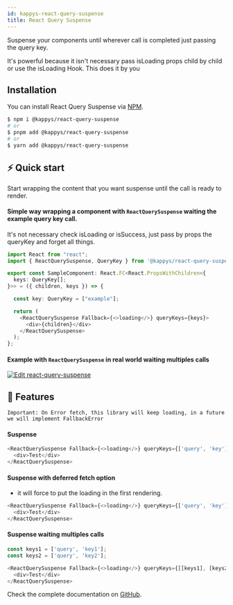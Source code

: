 ```yaml
---
id: kappys-react-query-suspense
title: React Query Suspense
---
```


Suspense your components until wherever call is completed just passing the query key.

It's powerful because it isn't necessary pass isLoading props child by child or use the isLoading Hook. This does it by you

## Installation
You can install React Query Suspense via [NPM](https://www.npmjs.com/package/@kappys/react-query-suspense).

```bash
$ npm i @kappys/react-query-suspense
# or
$ pnpm add @kappys/react-query-suspense
# or
$ yarn add @kappys/react-query-suspense
```

## ⚡ Quick start

Start wrapping the content that you want suspense until the call is ready to render.


#### Simple way wrapping a component with `ReactQuerySuspense` waiting the example query key call.

It's not necessary check isLoading or isSuccess, just pass by props the queryKey and forget all things.

```ts
import React from "react";
import { ReactQuerySuspense, QueryKey } from '@kappys/react-query-suspense'

export const SampleComponent: React.FC<React.PropsWithChildren<{
  keys: QueryKey[];
}>> = ({ children, keys }) => {

  const key: QueryKey = ["example"];

  return (
    <ReactQuerySuspense Fallback={<>loading</>} queryKeys={keys}>
      <div>{children}</div>
    </ReactQuerySuspense>
  );
};
```


#### Example with `ReactQuerySuspense` in real world waiting multiples calls


[![Edit react-query-suspense](https://codesandbox.io/static/img/play-codesandbox.svg)](https://codesandbox.io/s/react-query-suspense-qrjvtm?fontsize=14&hidenavigation=1&theme=dark&view=editor)


## 📝 Features

`Important: On Error fetch, this library will keep loading, in a future we will implement FallbackError`

#### Suspense

```ts
<ReactQuerySuspense Fallback={<>loading</>} queryKeys={['query', 'key']}>
  <div>Test</div>
</ReactQuerySuspense>
```

#### Suspense with deferred fetch option
- it will force to put the loading in the first rendering.
```ts
<ReactQuerySuspense Fallback={<>loading</>} queryKeys={['query', 'key']} deferredFetch>
  <div>Test</div>
</ReactQuerySuspense>
```

#### Suspense waiting multiples calls
```ts
const keys1 = ['query', 'key1'];
const keys2 = ['query', 'key2'];

<ReactQuerySuspense Fallback={<>loading</>} queryKeys={[[keys1], [keys2]]}>
  <div>Test</div>
</ReactQuerySuspense>
```


Check the complete documentation on [GitHub](https://github.com/kappys1/react-query-suspense).
